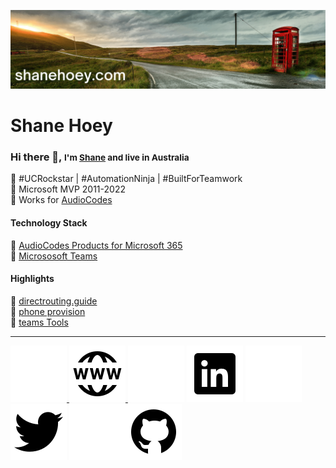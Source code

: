 [![header for shanehoey.com](./assets/header.png)](https://hello.shanehoey.com/)

# Shane Hoey

### Hi there 👋, <small> I'm [Shane](https://shanehoey.com/) and live in Australia </small>

🔵 #UCRockstar | #AutomationNinja | #BuiltForTeamwork  
🔵 Microsoft MVP 2011-2022  
🔵 Works for [AudioCodes](https://audiocodes.com)  

<!-- Technology Stack -->
#### Technology Stack

🔵 [AudioCodes Products for Microsoft 365](https://www.audiocodes.com/solutions-products/products/products-for-microsoft-365/)  
🔵 [Micrososoft Teams](https://docs.microsoft.com/en-us/microsoftteams/)  

<!-- Highlights -->
#### Highlights

🔵 [directrouting.guide](https://directrouting.guide)  
🔵 [phone provision](https://github.com/shanehoey/phoneprovision)  
🔵 [teams Tools](https://github.com/shanehoey/Teamstools/)  

<!-- Social -->
---

<!--- BUG :  dark/light wont display when link or wrong link when trying to do dark/light-->
[
![website](./assets/icons8-website-light.png#gh-dark-mode-only)
![website](./assets/icons8-website-dark.png#gh-light-mode-only)
](https://shanehoey.com)
![[linkedin](https://www.linkedin.com.au/in/shanehoey)](./assets/icons8-linkedin-light.png#gh-dark-mode-only)
![[linkedin](https://www.linkedin.com.au/in/shanehoey)](./assets/icons8-linkedin-dark.png#gh-light-mode-only)
![[twitter](https://twitter.com/shanehoey)](./assets/icons8-twitter-light.png#gh-dark-mode-only)
![[twitter](https://twitter.com/shanehoey)](./assets/icons8-twitter-dark.png#gh-light-mode-only)
[
![github](https://raw.githubusercontent.com/shanehoey/shanehoey/main/assets/icons8-github-light.png#gh-dark-mode-only)![github](https://raw.githubusercontent.com/shanehoey/shanehoey/main/assets/icons8-github-dark.png#gh-light-mode-only)
](https://github.com/shanehoey)
